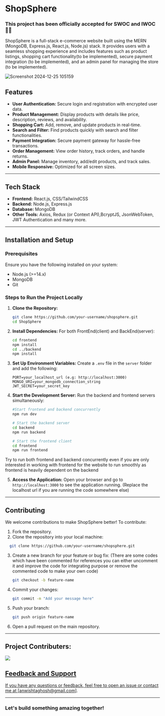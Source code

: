 # ShopSphere

### This project has been officially accepted for SWOC and IWOC 🎉🎊

ShopSphere is a full-stack e-commerce website built using the MERN (MongoDB, Express.js, React.js, Node.js) stack. It provides users with a seamless shopping experience and includes features such as product listings, shopping cart functionality(to be implemented), secure payment integration (to be implemented), and an admin panel for managing the store (to be implemented).

![Screenshot 2024-12-25 105159](https://github.com/user-attachments/assets/06a4839a-68c9-4484-b99d-a352bd5bebfb)




## Features

- **User Authentication:** Secure login and registration with encrypted user data.
- **Product Management:** Display products with details like price, description, reviews, and availability.
- **Shopping Cart:** Add, remove, and update products in real-time.
- **Search and Filter:** Find products quickly with search and filter functionalities.
- **Payment Integration:** Secure payment gateway for hassle-free transactions.
- **Order Management:** View order history, track orders, and handle returns.
- **Admin Panel:** Manage inventory, add/edit products, and track sales.
- **Mobile Responsive:** Optimized for all screen sizes.

---

## Tech Stack

- **Frontend:** React.js, CSS/TailwindCSS
- **Backend:** Node.js, Express.js
- **Database:** MongoDB
- **Other Tools:** Axios, Redux (or Context API),BcryptJS, JsonWebToken,  JWT Authentication and many more.

---

## Installation and Setup

### Prerequisites
Ensure you have the following installed on your system:
- Node.js (>=14.x)
- MongoDB
- Git

### Steps to Run the Project Locally

1. **Clone the Repository:**
   ```bash
   git clone https://github.com/your-username/shopsphere.git
   cd ShopSphere
   ```

2. **Install Dependencies:**
   For both FrontEnd(client) and BackEnd(server):
   ```bash
   cd frontend
   npm install
   cd ../backend
   npm install
   ```

3. **Set Up Environment Variables:**
   Create a `.env` file in the `server` folder and add the following:
   ```env
   PORT=your_localhost_url (e.g: http://localhost:3000)
   MONGO_URI=your_mongodb_connection_string
   JWT_SECRET=your_secret_key
   ```

4. **Start the Development Server:**
   Run the backend and frontend servers simultaneously:
   ```bash
   #Start frontend and backend concurrently
   npm run dev
   
   # Start the backend server
   cd backend
   npm run backend

   # Start the frontend client
   cd frontend
   npm run frontend 
   
   ```
Try to run both frontend and backend concurrently even if you are only interested in working with frontend for the website to run smoothly as frontend is heavily dependent on the backend

5. **Access the Application:**
   Open your browser and go to `http://localhost:3000` to see the application running. (Replace the localhost url if you are running the code somewhere else)

---

## Contributing

We welcome contributions to make ShopSphere better! To contribute:

1. Fork the repository.
2. Clone the repository into your local machine:
 ```bash
   git clone https://github.com/your-username/shopsphere.git
   ```
3. Create a new branch for your feature or bug fix:
   (There are some codes which have been commented for references you can either uncomment it and improve the code for integrating purpose or remove the commented code to make your own code)
   ```bash
   git checkout -b feature-name
   ```
5. Commit your changes:
   ```bash
   git commit -m "Add your message here"
   ```
6. Push your branch:
   ```bash
   git push origin feature-name
   ```
7. Open a pull request on the main repository.

---

## Project Contributers:
<a href="https://github.com/Anwishta/ShopSphere/graphs/contributors">
<img src="https://contributors-img.web.app/image?repo=Anwishta/ShopSphere"/>



## Feedback and Support

If you have any questions or feedback, feel free to open an issue or contact me at [anwishtaghosh@gmail.com].

---

### Let's build something amazing together!


